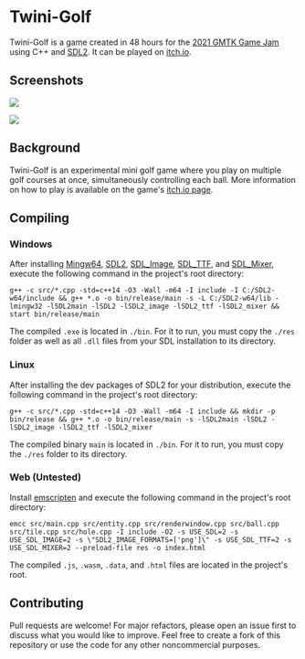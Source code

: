 # Twini-Golf

Twini-Golf is a game created in 48 hours for the [2021 GMTK Game Jam](https://itch.io/jam/gmtk-2021) using C++ and [SDL2](https://www.libsdl.org/). It can be played on [itch.io](https://polymars.itch.io/twini-golf).

## Screenshots
![](https://img.itch.zone/aW1hZ2UvMTA4NTg3OS82MjU2MjM4LmdpZg==/347x500/e7XF4j.gif) 

![](https://img.itch.zone/aW1hZ2UvMTA4NTg3OS82MjU2MzQzLmdpZg==/347x500/EwUBBI.gif)

## Background
Twini-Golf is an experimental mini golf game where you play on multiple golf courses at once, simultaneously controlling each ball. More information on how to play is available on the game's [itch.io page](https://polymars.itch.io/twini-golf).

## Compiling
### Windows
After installing [Mingw64](https://sourceforge.net/projects/mingw-w64/files/Toolchains%20targetting%20Win64/Personal%20Builds/mingw-builds/8.1.0/threads-win32/seh/x86_64-8.1.0-release-win32-seh-rt_v6-rev0.7z/download), [SDL2](https://www.libsdl.org/download-2.0.php), [SDL_Image](https://www.libsdl.org/projects/SDL_image/), [SDL_TTF](https://www.libsdl.org/projects/SDL_ttf/), and [SDL_Mixer](https://www.libsdl.org/projects/SDL_mixer/), execute the following command in the project's root directory:
```
g++ -c src/*.cpp -std=c++14 -O3 -Wall -m64 -I include -I C:/SDL2-w64/include && g++ *.o -o bin/release/main -s -L C:/SDL2-w64/lib -lmingw32 -lSDL2main -lSDL2 -lSDL2_image -lSDL2_ttf -lSDL2_mixer && start bin/release/main
```
The compiled ``.exe`` is located in ``./bin``. For it to run, you must copy the ``./res`` folder as well as all ``.dll`` files from your SDL installation to its directory.
### Linux
After installing the dev packages of SDL2 for your distribution, execute the following command in the project's root directory:
```
g++ -c src/*.cpp -std=c++14 -O3 -Wall -m64 -I include && mkdir -p bin/release && g++ *.o -o bin/release/main -s -lSDL2main -lSDL2 -lSDL2_image -lSDL2_ttf -lSDL2_mixer
```
The compiled binary ``main`` is located in ``./bin``. For it to run, you must copy the ``./res`` folder to its directory.
### Web (Untested)
Install [emscripten](https://emscripten.org/docs/getting_started/downloads.html) and execute the following command in the project's root directory:
```
emcc src/main.cpp src/entity.cpp src/renderwindow.cpp src/ball.cpp src/tile.cpp src/hole.cpp -I include -O2 -s USE_SDL=2 -s USE_SDL_IMAGE=2 -s \"SDL2_IMAGE_FORMATS=['png']\" -s USE_SDL_TTF=2 -s USE_SDL_MIXER=2 --preload-file res -o index.html
```
The compiled ``.js``, ``.wasm``, ``.data``, and ``.html`` files are located in the project's root.


## Contributing
Pull requests are welcome! For major refactors, please open an issue first to discuss what you would like to improve. Feel free to create a fork of this repository or use the code for any other noncommercial purposes.
